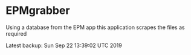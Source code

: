 # EPMgrabber
Using a database from the EPM app this application scrapes the files as required


Latest backup: Sun Sep 22 13:39:02 UTC 2019
